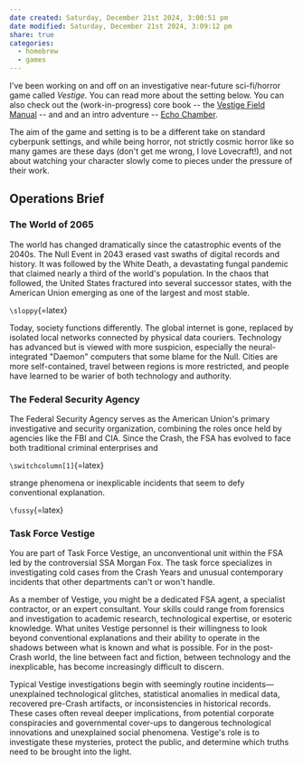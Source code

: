 ```yaml
---
date created: Saturday, December 21st 2024, 3:00:51 pm
date modified: Saturday, December 21st 2024, 3:09:12 pm
share: true
categories:
  - homebrew
  - games
---
```


I've been working on and off on an investigative near-future sci-fi/horror game called *Vestige*. You can read more about the setting below. You can also check out the (work-in-progress) core book -- the [Vestige Field Manual](https://www.icloud.com/iclouddrive/087LwAYxUtss6AWi_4bxY4A_w#vestige-field-manual) -- and and an intro adventure -- [Echo Chamber](https://www.icloud.com/iclouddrive/034-fchBBZmoKCkfxUYLNvwNQ#echo-chamber).

The aim of the game and setting is to be a different take on standard cyberpunk settings, and while being horror, not strictly cosmic horror like so many games are these days (don't get me wrong, I love Lovecraft!), and not about watching your character slowly come to pieces under the pressure of their work. 

## Operations Brief

### The World of 2065

The world has changed dramatically since the catastrophic events of the 2040s. The Null Event in 2043 erased vast swaths of digital records and history. It was followed by the White Death, a devastating fungal pandemic that claimed nearly a third of the world's population. In the chaos that followed, the United States fractured into several successor states, with the American Union emerging as one of the largest and most stable.

`\sloppy`{=latex}

Today, society functions differently. The global internet is gone, replaced by isolated local networks connected by physical data couriers. Technology has advanced but is viewed with more suspicion, especially the neural-integrated "Daemon" computers that some blame for the Null. Cities are more self-contained, travel between regions is more restricted, and people have learned to be warier of both technology and authority.

### The Federal Security Agency

The Federal Security Agency serves as the American Union's primary investigative and security organization, combining the roles once held by agencies like the FBI and CIA. Since the Crash, the FSA has evolved to face both traditional criminal enterprises and 



`\switchcolumn[1]`{=latex}


strange phenomena or inexplicable incidents that seem to defy conventional explanation.

`\fussy`{=latex}

### Task Force Vestige

You are part of Task Force Vestige, an unconventional unit within the FSA led by the controversial SSA Morgan Fox. The task force specializes in investigating cold cases from the Crash Years and unusual contemporary incidents that other departments can't or won't handle. 

As a member of Vestige, you might be a dedicated FSA agent, a specialist contractor, or an expert consultant. Your skills could range from forensics and investigation to academic research, technological expertise, or esoteric knowledge. What unites Vestige personnel is their willingness to look beyond conventional explanations and their ability to operate in the shadows between what is known and what is possible. For in the post-Crash world, the line between fact and fiction, between technology and the inexplicable, has become increasingly difficult to discern.

Typical Vestige investigations begin with seemingly routine incidents—unexplained technological glitches, statistical anomalies in medical data, recovered pre-Crash artifacts, or inconsistencies in historical records. These cases often reveal deeper implications, from potential corporate conspiracies and governmental cover-ups to dangerous technological innovations and unexplained social phenomena. Vestige's role is to investigate these mysteries, protect the public, and determine which truths need to be brought into the light. 